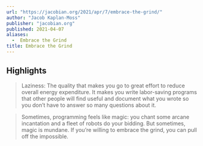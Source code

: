 ```yaml
---
url: "https://jacobian.org/2021/apr/7/embrace-the-grind/"
author: "Jacob Kaplan-Moss"
publisher: "jacobian.org"
published: 2021-04-07
aliases:
  -  Embrace the Grind
title: Embrace the Grind
---
```


## Highlights
> Laziness: The quality that makes you go to great effort to reduce overall energy expenditure. It makes you write labor-saving programs that other people will find useful and document what you wrote so you don’t have to answer so many questions about it.

> Sometimes, programming feels like magic: you chant some arcane incantation and a fleet of robots do your bidding. But sometimes, magic is mundane. If you’re willing to embrace the grind, you can pull off the impossible.

